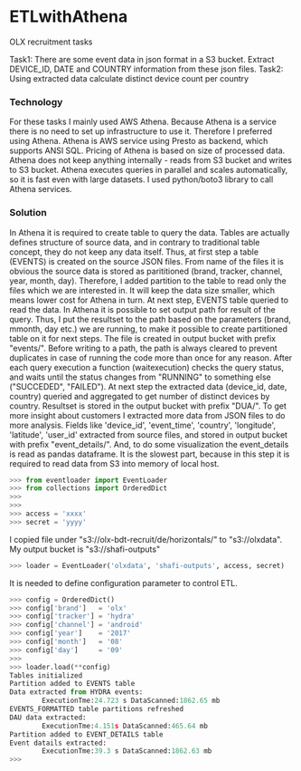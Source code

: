 # ETLwithAthena
OLX recruitment tasks

Task1: There are some event data in json format in a S3 bucket. Extract DEVICE_ID, DATE and COUNTRY information from these json files.
Task2: Using extracted data calculate distinct device count per country

### Technology

For these tasks I mainly used AWS Athena. Because Athena is a service there is no need to set up infrastructure to use it. Therefore I preferred using Athena. 
Athena is AWS service using Presto as backend, which supports ANSI SQL. Pricing of Athena is based on size of processed data. Athena does not keep anything internally - reads from S3 bucket and writes to S3 bucket. Athena executes queries in parallel and scales automatically, so it is fast even with large datasets.
I used python/boto3 library to call Athena services.

### Solution

In Athena it is required to create table to query the data. Tables are actually defines structure of source data, and in contrary to traditional table concept, they do not keep any data itself. Thus, at first step a table (EVENTS) is created on the source JSON files. From name of the files it is obvious the source data is stored as parititioned (brand, tracker, channel, year, month, day). Therefore, I added partition to the table to read only the files which we are interested in. It will keep the data size smaller, which means lower cost for Athena in turn. At next step, EVENTS table queried to read the data. In Athena it is possible to set output path for result of the query. Thus, I put the resultset to the path based on the parameters (brand, mmonth, day etc.) we are running, to make it possible to create partitioned table on it for next steps. The file is created in output bucket with prefix "events/".
Before writing to a path, the path is always cleared to prevent duplicates in case of running the code more than once for any reason. 
After each query execution a function (waitexecution) checks the query status, and waits until the status changes from "RUNNING" to something else ("SUCCEDED", "FAILED").
At next step the extracted data (device_id, date, country) queried and aggregated to get number of distinct devices by country. Resultset is stored in the output bucket with prefix "DUA/".
To get more insight about customers I extracted more data from JSON files to do more analysis. Fields like 'device_id', 'event_time', 'country', 'longitude', 'latitude', 'user_id' extracted from source files, and stored in output bucket with prefix "event_details/". And, to do some visualization the event_details is read as pandas dataframe. It is the slowest part, because in this step it is required to read data from S3 into memory of local host.

````Python
>>> from eventloader import EventLoader
>>> from collections import OrderedDict
>>>
>>>
>>> access = 'xxxx'
>>> secret = 'yyyy'
````
I copied file under "s3://olx-bdt-recruit/de/horizontals/" to "s3://olxdata". My output bucket is "s3://shafi-outputs"
```Python
>>> loader = EventLoader('olxdata', 'shafi-outputs', access, secret)
```
It is needed to define configuration parameter to control ETL.

```Python
>>> config = OrderedDict()
>>> config['brand']   = 'olx'
>>> config['tracker'] = 'hydra'
>>> config['channel'] = 'android'
>>> config['year']    = '2017'
>>> config['month']   = '08'
>>> config['day']     = '09'
>>>
>>> loader.load(**config)
Tables initialized
Partition added to EVENTS table
Data extracted from HYDRA events:
        ExecutionTme:24.723 s DataScanned:1862.65 mb
EVENTS_FORMATTED table partitions refreshed
DAU data extracted:
        ExecutionTme:4.151s DataScanned:465.64 mb
Partition added to EVENT_DETAILS table
Event datails extracted:
        ExecutionTme:39.3 s DataScanned:1862.63 mb
>>>
```

